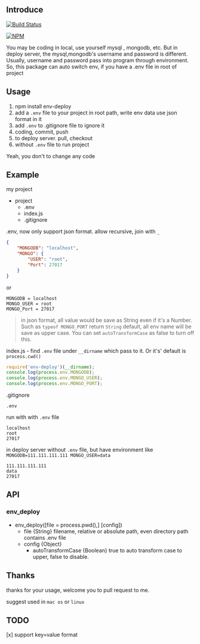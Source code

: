 ## Introduce

[![Build Status](https://travis-ci.org/XGHeaven/node-env-deploy.svg)](https://travis-ci.org/XGHeaven/node-env-deploy)

[![NPM](https://nodei.co/npm/env-deploy.png?downloads=true&downloadRank=true&stars=true)](https://nodei.co/npm/env-deploy/)

You may be coding in local, use yourself mysql , mongodb, etc. But in deploy server, the mysql,mongodb's username and password is different. Usually, username and password pass into program through environment.
So, this package can auto switch env, if you have a .env file in root of project

## Usage
1.
    npm install env-deploy
2. add a `.env` file to your project in root path, write env data use json format in it
3. add `.env` to .gitignore file to ignore it
4. coding, commit, push
5. to deploy server. pull, checkout
6. without `.env` file to run project

Yeah, you don't to change any code

## Example
my project
* project
    * .env
    * index.js
    * .gitignore

.env, now only support json format. allow recursive, join with `_`
```JSON
{
    "MONGODB": "localhost",
    "MONGO": {
        "USER": "root",
        "Port": 27017
    }
}
```
or
```
MONGODB = localhost
MONGO_USER = root
MONGO_Port = 27017
```

> in json format, all value would be save as String even if it's a Number. Such as `typeof MONGO_PORT` return `String`
> default, all env name will be save as upper case. You can set `autoTransformCase` as false to turn off this.

index.js - find `.env` file under `__dirname` which pass to it. Or it's' default is `process.cwd()`
```javascript
require('env-deploy')(__dirname);
console.log(process.env.MONGODB);
console.log(process.env.MONGO_USER);
console.log(process.env.MONGO_PORT);
```


.gitignore

    .env

run with  with `.env` file

    localhost
    root
    27017

in deploy server without `.env` file, but have environment like `MONGODB=111.111.111.111 MONGO_USER=data`

    111.111.111.111
    data
    27017

## API
### env_deploy
* env_deploy([file = process.pwd(),] [config])
    * file {String} filename, relative or absolute path, even directory path contains .env file
    * config {Object}
        * autoTransformCase {Boolean} true to auto transform case to upper, false to disable.

## Thanks
thanks for your usage, welcome you to pull request to me.

suggest used in `mac os` or `linux`

## TODO
[x] support key=value format